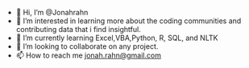 - 👋 Hi, I’m @Jonahrahn
- 👀 I’m interested in learning more about the coding communities and contributing data that i find insightful.
- 🌱 I’m currently learning Excel,VBA,Python, R, SQL, and NLTK
- 💞️ I’m looking to collaborate on any project.
- 📫 How to reach me jonah.rahn@gmail.com  

<!---
Jonahrahn/Jonahrahn is a ✨ special ✨ repository because its `README.md` (this file) appears on your GitHub profile.
You can click the Preview link to take a look at your changes.
--->
